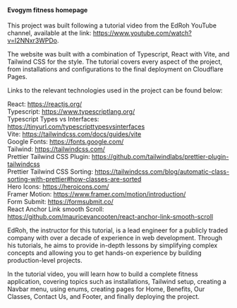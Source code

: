 #### Evogym fitness homepage

This project was built following a tutorial video from the EdRoh YouTube channel, available at the link: https://www.youtube.com/watch?v=I2NNxr3WPDo.

The website was built with a combination of Typescript, React with Vite, and Tailwind CSS for the style. The tutorial covers every aspect of the project, from installations and configurations to the final deployment on Cloudflare Pages.

Links to the relevant technologies used in the project can be found below:

React: https://reactjs.org/ <br/>
Typescript: https://www.typescriptlang.org/ <br/>
Typescript Types vs Interfaces: https://tinyurl.com/typescripttypesvsinterfaces <br/>
Vite: https://tailwindcss.com/docs/guides/vite <br/>
Google Fonts: https://fonts.google.com/ <br/>
Tailwind: https://tailwindcss.com/ <br/>
Prettier Tailwind CSS Plugin: https://github.com/tailwindlabs/prettier-plugin-tailwindcss <br/>
Prettier Tailwind CSS Sorting: https://tailwindcss.com/blog/automatic-class-sorting-with-prettier#how-classes-are-sorted <br/>
Hero Icons: https://heroicons.com/ <br/>
Framer Motion: https://www.framer.com/motion/introduction/ <br/>
Form Submit: https://formsubmit.co/ <br/>
React Anchor Link smooth Scroll: https://github.com/mauricevancooten/react-anchor-link-smooth-scroll <br/>

EdRoh, the instructor for this tutorial, is a lead engineer for a publicly traded company with over a decade of experience in web development. Through his tutorials, he aims to provide in-depth lessons by simplifying complex concepts and allowing you to get hands-on experience by building production-level projects.

In the tutorial video, you will learn how to build a complete fitness application, covering topics such as installations, Tailwind setup, creating a Navbar menu, using enums, creating pages for Home, Benefits, Our Classes, Contact Us, and Footer, and finally deploying the project.
